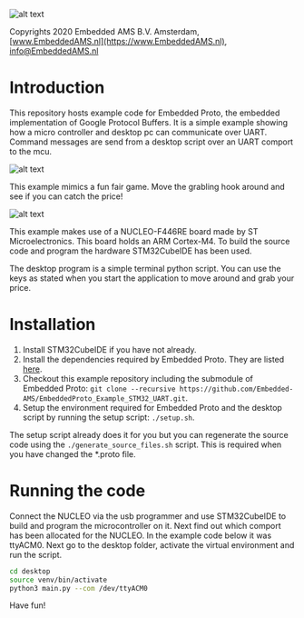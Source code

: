 
![alt text](https://embeddedproto.com/wp-content/uploads/2020/03/Embedded-Proto-e1583834233386.png "Embedded Proto Logo")


Copyrights 2020 Embedded AMS B.V. Amsterdam, [www.EmbeddedAMS.nl](https://www.EmbeddedAMS.nl), [info@EmbeddedAMS.nl](mailto:info@EmbeddedAMS.nl)


# Introduction

This repository hosts example code for Embedded Proto, the embedded implementation of Google Protocol Buffers. It is a simple example showing how a micro controller and desktop pc can communicate over UART. Command messages are send from a desktop script over an UART comport to the mcu. 

![alt text](https://embeddedproto.com/wp-content/uploads/2020/05/PC_to_MCU_over_UART.png "PC to MCU over UART")

This example mimics a fun fair game. Move the grabling hook around and see if you can catch the price!

![alt text](https://embeddedproto.com/wp-content/uploads/2020/05/fun_fair_game__pxfuel.jpg "Fun Fair Game")

This example makes use of a NUCLEO-F446RE board made by ST Microelectronics. This board holds an ARM Cortex-M4. To build the source code and program the hardware STM32CubeIDE has been used. 

The desktop program is a simple terminal python script. You can use the keys as stated when you start the application to move around and grab your price.


# Installation

1. Install STM32CubeIDE if you have not already.
2. Install the dependencies required by Embedded Proto. They are listed [here](https://github.com/Embedded-AMS/EmbeddedProto).
3. Checkout this example repository including the submodule of Embedded Proto: `git clone --recursive https://github.com/Embedded-AMS/EmbeddedProto_Example_STM32_UART.git`.
4. Setup the environment required for Embedded Proto and the desktop script by running the setup script: `./setup.sh`.

The setup script already does it for you but you can regenerate the source code using the `./generate_source_files.sh` script. This is required when you have changed the \*.proto file.


# Running the code

Connect the NUCLEO via the usb programmer and use STM32CubeIDE to build and program the microcontroller on it. Next find out which comport has been allocated for the NUCLEO. In the example code below it was ttyACM0. Next go to the desktop folder, activate the virtual environment and run the script. 

```bash
cd desktop
source venv/bin/activate
python3 main.py --com /dev/ttyACM0
```

Have fun!
